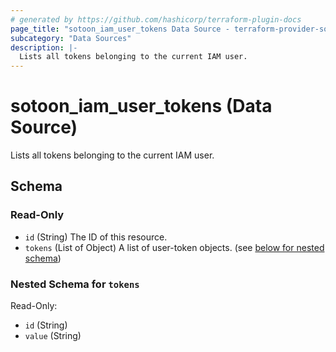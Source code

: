 ```yaml
---
# generated by https://github.com/hashicorp/terraform-plugin-docs
page_title: "sotoon_iam_user_tokens Data Source - terraform-provider-sotoon"
subcategory: "Data Sources"
description: |-
  Lists all tokens belonging to the current IAM user.
---
```


# sotoon_iam_user_tokens (Data Source)

Lists all tokens belonging to the current IAM user.



<!-- schema generated by tfplugindocs -->
## Schema

### Read-Only

- `id` (String) The ID of this resource.
- `tokens` (List of Object) A list of user-token objects. (see [below for nested schema](#nestedatt--tokens))

<a id="nestedatt--tokens"></a>
### Nested Schema for `tokens`

Read-Only:

- `id` (String)
- `value` (String)
